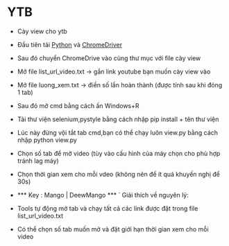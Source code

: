 # YTB
- Cày view cho ytb

- Đầu tiên tải [Python](https://www.python.org/downloads/) và [ChromeDriver](https://developer.chrome.com/docs/chromedriver/downloads)
- Sau đó chuyển ChromeDrive vào cùng thư mục với file cày view
- Mở file list_url_video.txt -> gắn link youtube bạn muốn cày view vào
- Mở file luong_xem.txt -> điền số lần hoàn thành (được tính sau khi đóng 1 tab)
- Sau đó mở cmd bằng cách ấn Windows+R
- Tải thư viện selenium,pystyle bằng cách nhập pip install + tên thư viện
- Lúc này đừng vội tắt tab cmd,bạn có thể chạy luôn view.py bằng cách nhập python view.py
- Chọn số tab để mở video (tùy vào cấu hình của máy chọn cho phù hợp tránh lag máy)
- Chọn thời gian xem cho mỗi vdeo (không nên để ít quá khuyến nghị để 30s)
- *** Key : Mango | DeewMango ***
` Giải thích về nguyên lý:
- Tools tự động mở tab và chạy tất cả các link được đặt trong file list_url_video.txt
- Có thể chọn số tab muốn mở và đặt giới hạn thời gian xem cho mỗi video
